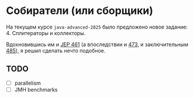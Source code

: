 # Собиратели (или сборщики)

На текущем курсе `java-advanced-2025` было предложено новое задание: 4. Сплитераторы и коллекторы.

Вдохновившись им и [JEP 461](https://openjdk.org/jeps/461) (а впоследствии и [473](https://openjdk.org/jeps/473),
и заключительным [485](https://openjdk.org/jeps/485)), я решил сделать нечто подобное.

## TODO

- [ ] parallelism
- [ ] JMH benchmarks
